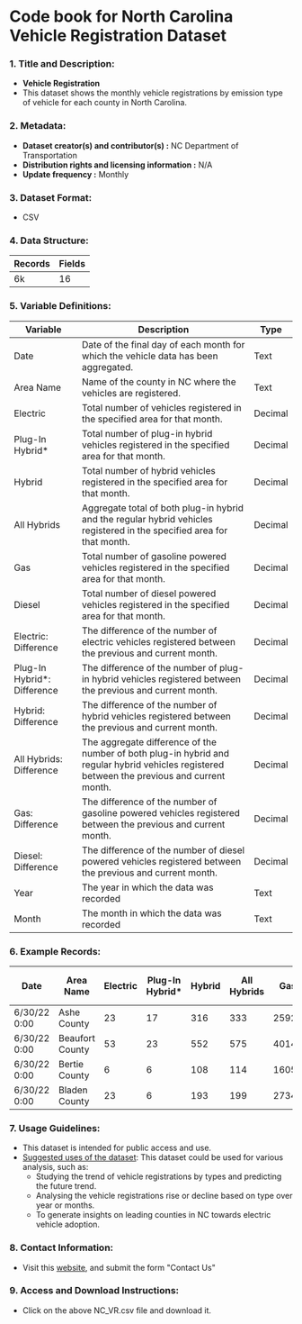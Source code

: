 # Code book for North Carolina Vehicle Registration Dataset

### 1. Title and Description:

- **Vehicle Registration**
- This dataset shows the monthly vehicle registrations by emission type of vehicle for each county in North Carolina.

### 2. Metadata:

- **Dataset creator(s) and contributor(s) :** NC Department of Transportation
- **Distribution rights and licensing information :** N/A
- **Update frequency :** Monthly

### 3. Dataset Format:

- CSV

### 4. Data Structure:

| Records | Fields |
| ------- | ------ |
| 6k      | 16     |

### 5. Variable Definitions:

| Variable                     | Description                                                                                                                                  | Type    |
| ---------------------------- | -------------------------------------------------------------------------------------------------------------------------------------------- | ------- |
| Date                         | Date of the final day of each month for which the vehicle data has been aggregated.                                                          | Text    |
| Area Name                    | Name of the county in NC where the vehicles are registered.                                                                                  | Text    |
| Electric                     | Total number of vehicles registered in the specified area for that month.                                                                    | Decimal |
| Plug-In Hybrid\*             | Total number of plug-in hybrid vehicles registered in the specified area for that month.                                                     | Decimal |
| Hybrid                       | Total number of hybrid vehicles registered in the specified area for that month.                                                             | Decimal |
| All Hybrids                  | Aggregate total of both plug-in hybrid and the regular hybrid vehicles registered in the specified area for that month.                      | Decimal |
| Gas                          | Total number of gasoline powered vehicles registered in the specified area for that month.                                                   | Decimal |
| Diesel                       | Total number of diesel powered vehicles registered in the specified area for that month.                                                     | Decimal |
| Electric: Difference         | The difference of the number of electric vehicles registered between the previous and current month.                                         | Decimal |
| Plug-In Hybrid\*: Difference | The difference of the number of plug-in hybrid vehicles registered between the previous and current month.                                   | Decimal |
| Hybrid: Difference           | The difference of the number of hybrid vehicles registered between the previous and current month.                                           | Decimal |
| All Hybrids: Difference      | The aggregate difference of the number of both plug-in hybrid and regular hybrid vehicles registered between the previous and current month. | Decimal |
| Gas: Difference              | The difference of the number of gasoline powered vehicles registered between the previous and current month.                                 | Decimal |
| Diesel: Difference           | The difference of the number of diesel powered vehicles registered between the previous and current month.                                   | Decimal |
| Year                         | The year in which the data was recorded                                                                                                      | Text    |
| Month                        | The month in which the data was recorded                                                                                                     | Text    |

### 6. Example Records:

| Date         | Area Name       | Electric | Plug-In Hybrid\* | Hybrid | All Hybrids | Gas   | Diesel | Electric: Difference | Plug-In Hybrid\*: Difference | Hybrid: Difference | All Hybrids: Difference | Gas: Difference | Diesel: Difference | Year | Month |
| ------------ | --------------- | -------- | ---------------- | ------ | ----------- | ----- | ------ | -------------------- | ---------------------------- | ------------------ | ----------------------- | --------------- | ------------------ | ---- | ----- |
| 6/30/22 0:00 | Ashe County     | 23       | 17               | 316    | 333         | 25924 | 2668   | 0                    | 1                            | 8                  | 9                       | 37              | 4                  | 2022 | 6     |
| 6/30/22 0:00 | Beaufort County | 53       | 23               | 552    | 575         | 40147 | 3458   | 4                    | 2                            | 11                 | 13                      | 44              | 18                 | 2022 | 6     |
| 6/30/22 0:00 | Bertie County   | 6        | 6                | 108    | 114         | 16052 | 1217   | 1                    | 0                            | 0                  | 0                       | -49             | 13                 | 2022 | 6     |
| 6/30/22 0:00 | Bladen County   | 23       | 6                | 193    | 199         | 27348 | 2133   | 4                    | 0                            | -1                 | -1                      | -22             | 11                 | 2022 | 6     |

### 7. Usage Guidelines:

- This dataset is intended for public access and use.
- <u>Suggested uses of the dataset</u>: This dataset could be used for various analysis, such as:
  - Studying the trend of vehicle registrations by types and predicting the future trend.
  - Analysing the vehicle registrations rise or decline based on type over year or months.
  - To generate insights on leading counties in NC towards electric vehicle adoption.

### 8. Contact Information:

- Visit this [website](https://linc.osbm.nc.gov/pages/contact/), and submit the form "Contact Us"

### 9. Access and Download Instructions:

- Click on the above NC_VR.csv file and download it.
